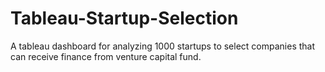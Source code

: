 # Tableau-Startup-Selection
A tableau dashboard for analyzing 1000 startups to select companies that can receive finance from venture capital fund.
